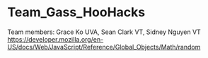 # Team_Gass_HooHacks
Team members: Grace Ko UVA, Sean Clark VT, Sidney Nguyen VT
https://developer.mozilla.org/en-US/docs/Web/JavaScript/Reference/Global_Objects/Math/random